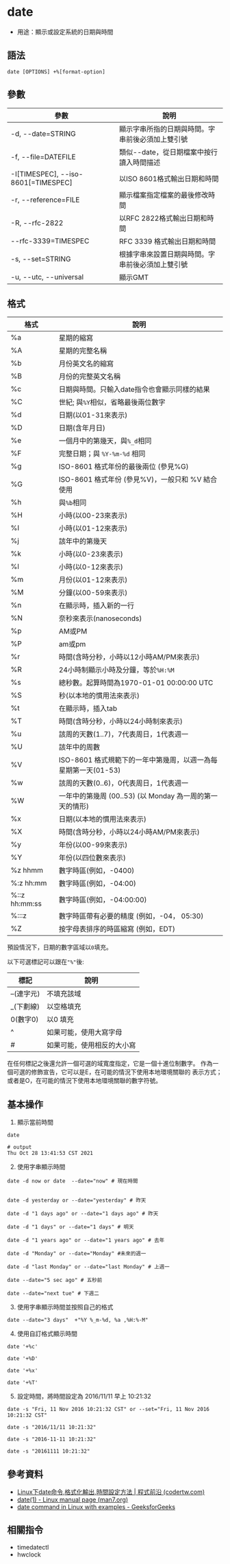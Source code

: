 # date

- 用途：顯示或設定系統的日期與時間

## 語法

```shell
date [OPTIONS] +%[format-option]
```

## 參數

| 參數                                | 說明                                             |
| ----------------------------------- | ------------------------------------------------ |
| -d, --date=STRING                   | 顯示字串所指的日期與時間。字串前後必須加上雙引號 |
| -f, --file=DATEFILE                 | 類似--date，從日期檔案中按行讀入時間描述         |
| -I[TIMESPEC], --iso-8601[=TIMESPEC] | 以ISO 8601格式輸出日期和時間                     |
| -r, --reference=FILE                | 顯示檔案指定檔案的最後修改時間                   |
| -R, --rfc-2822                      | 以RFC 2822格式輸出日期和時間                     |
| --rfc-3339=TIMESPEC                 | RFC 3339 格式輸出日期和時間                      |
| -s, --set=STRING                    | 根據字串來設置日期與時間。字串前後必須加上雙引號 |
| -u, --utc, --universal              | 顯示GMT                                          |

## 格式

| 格式           | 說明                                                           |
| -------------- | -------------------------------------------------------------- |
| %a             | 星期的縮寫                                                     |
| %A             | 星期的完整名稱                                                 |
| %b             | 月份英文名的縮寫                                               |
| %B             | 月份的完整英文名稱                                             |
| %c             | 日期與時間。只輸入date指令也會顯示同樣的結果                   |
| %C             | 世紀; 與`%Y`相似，省略最後兩位數字                             |
| %d             | 日期(以01-31來表示)                                            |
| %D             | 日期(含年月日)                                                 |
| %e             | 一個月中的第幾天，與`%_d`相同                                  |
| %F             | 完整日期；與 `%Y-%m-%d` 相同                                   |
| %g             | ISO-8601 格式年份的最後兩位 (參見%G)                           |
| %G             | ISO-8601 格式年份 (參見%V)，一般只和 %V 結合使用               |
| %h             | 與`%b`相同                                                     |
| %H             | 小時(以00-23來表示)                                            |
| %I             | 小時(以01-12來表示)                                            |
| %j             | 該年中的第幾天                                                 |
| %k             | 小時(以0-23來表示)                                             |
| %l             | 小時(以0-12來表示)                                             |
| %m             | 月份(以01-12來表示)                                            |
| %M             | 分鐘(以00-59來表示)                                            |
| %n             | 在顯示時，插入新的一行                                         |
| %N             | 奈秒來表示(nanoseconds)                                        |
| %p             | AM或PM                                                         |
| %P             | am或pm                                                         |
| %r             | 時間(含時分秒，小時以12小時AM/PM來表示)                        |
| %R             | 24小時制顯示小時及分鐘，等於`%H:%M`                            |
| %s             | 總秒數。起算時間為1970-01-01 00:00:00 UTC                      |
| %S             | 秒(以本地的慣用法來表示)                                       |
| %t             | 在顯示時，插入tab                                              |
| %T             | 時間(含時分秒，小時以24小時制來表示)                           |
| %u             | 該周的天數(1..7)，7代表周日，1代表週一                         |
| %U             | 該年中的周數                                                   |
| %V             | ISO-8601 格式規範下的一年中第幾周，以週一為每星期第一天(01-53) |
| %w             | 該周的天數(0..6)，0代表周日，1代表週一                         |
| %W             | 一年中的第幾周 (00..53) (以 Monday 為一周的第一天的情形)       |
| %x             | 日期(以本地的慣用法來表示)                                     |
| %X             | 時間(含時分秒，小時以24小時AM/PM來表示)                        |
| %y             | 年份(以00-99來表示)                                            |
| %Y             | 年份(以四位數來表示)                                           |
| %z  hhmm       | 數字時區(例如，-0400)                                          |
| %:z   hh:mm    | 數字時區(例如，-04:00)                                         |
| %::z  hh:mm:ss | 數字時區(例如，-04:00:00)                                      |
| %:::z          | 數字時區帶有必要的精度 (例如，-04， 05:30)                     |
| %Z             | 按字母表排序的時區縮寫 (例如，EDT)                             |

預設情況下，日期的數字區域以`0`填充。

以下可選標記可以跟在`"%"`後:

| 標記      | 說明                       |
| --------- | -------------------------- |
| –(連字元) | 不填充該域                 |
| _(下劃線) | 以空格填充                 |
| 0(數字0)  | 以0 填充                   |
| ^         | 如果可能，使用大寫字母     |
| #         | 如果可能，使用相反的大小寫 |

在任何標記之後還允許一個可選的域寬度指定，它是一個十進位制數字。
作為一個可選的修飾宣告，它可以是E，在可能的情況下使用本地環境關聯的
表示方式；或者是O，在可能的情況下使用本地環境關聯的數字符號。

## 基本操作
1. 顯示當前時間
```shell
date

# output
Thu Oct 28 13:41:53 CST 2021
```
2. 使用字串顯示時間
```shell
date -d now or date  --date="now" # 現在時間


date -d yesterday or --date="yesterday" # 昨天

date -d "1 days ago" or --date="1 days ago" # 昨天

date -d "1 days" or --date="1 days" # 明天

date -d "1 years ago" or --date="1 years ago" # 去年

date -d "Monday" or --date="Monday" #未來的週一

date -d "last Monday" or --date="last Monday" # 上週一

date --date="5 sec ago" # 五秒前

date --date="next tue" # 下週二

```

3. 使用字串顯示時間並按照自己的格式
```shell
date --date="3 days"  +"%Y %_m-%d, %a ,%H:%-M"
```

4. 使用自訂格式顯示時間
```shell
date '+%c'

date '+%D'

date '+%x'

date '+%T'
```

5. 設定時間，將時間設定為 2016/11/11 早上 10:21:32
```shell
date -s "Fri, 11 Nov 2016 10:21:32 CST" or --set="Fri, 11 Nov 2016 10:21:32 CST" 

date -s "2016/11/11 10:21:32"

date -s "2016-11-11 10:21:32"

date -s "20161111 10:21:32"
```

## 參考資料
* [Linux下date命令,格式化輸出,時間設定方法 | 程式前沿 (codertw.com)](https://codertw.com/前端開發/392531/)
* [date(1) - Linux manual page (man7.org)](https://man7.org/linux/man-pages/man1/date.1.html)
* [date command in Linux with examples - GeeksforGeeks](https://www.geeksforgeeks.org/date-command-linux-examples/)
## 相關指令
* timedatectl
* hwclock